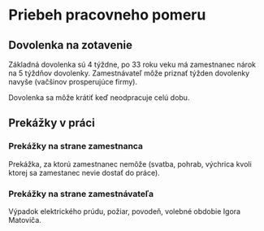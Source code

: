 # Priebeh pracovneho pomeru

## Dovolenka na zotavenie

Základná dovolenka sú 4 týždne, po 33 roku veku má zamestnanec nárok na 5 týždňov dovolenky.
Zamestnávateľ môže priznať týžden dovolenky navyše (vačšinov prosperujúce firmy).

Dovolenka sa môže krátiť keď neodpracuje celú dobu.

## Prekážky v práci

### Prekážky na strane zamestnanca

Prekážka, za ktorú zamestnanec nemôže (svatba, pohrab, výchrica kvoli ktorej sa zamestanec nevie dostať do práce).

### Prekážky na strane zamestnávateľa

Výpadok elektrického prúdu, požiar, povodeň, volebné obdobie Igora Matoviča.
